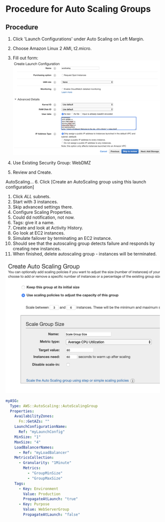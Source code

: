# Procedure for Auto Scaling Groups

## Procedure
1. Click 'Launch Configurations' under Auto Scaling on Left Margin.
2. Choose Amazon Linux 2 AMI, t2.micro.
3. Fill out form:
   ![autoscale](../assets/launchconfig.png)

4. Use Existing Security Group: WebDMZ
5. Review and Create.

AutoScaling...
6. Click [Create an AutoScaling group using this launch configuration]
   1. Click *ALL* subnets.
   2. Start with 3 instances.
   3. Skip advanced settings there.
   4. Configure Scaling Properties.
   5. Could dd notification, not now.
   6. Tags: give it a name. 
   7. Create and look at Activity History.
   8. Go look at EC2 instances.
   9. Simulate failover by terminating an EC2 instance. 
   10. Should see that the autoscaling group detects failure and responds by creating new instances. 
   11. When finished, delete autoscaling group - instances will be terminated. 
   
   ![autoscale](../assets/autoscaleconfig.png)

<!-- CloudFormatiob Template -->
```yaml
myASG: 
  Type: AWS::AutoScaling::AutoScalingGroup
  Properties: 
    AvailabilityZones: 
      Fn::GetAZs: ""
    LaunchConfigurationName: 
      Ref: "myLaunchConfig"
    MinSize: "1"
    MaxSize: "4"
    LoadBalancerNames: 
      - Ref: "myLoadBalancer"
    MetricsCollection: 
      - Granularity: "1Minute"
        Metrics: 
          - "GroupMinSize"
          - "GroupMaxSize"
    Tags:
      - Key: Environment
        Value: Production
        PropagateAtLaunch: "true"
      - Key: Purpose
        Value: WebServerGroup
        PropagateAtLaunch: "false"
```